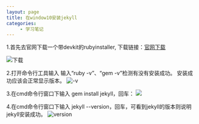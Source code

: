 ```yaml
---
layout: page
title: 在window10安装jekyll
categories:
     - 学习笔记
---
```


1.首先去官网下载一个带devkit的rubyinstaller, 下载链接：[官网下载](https://rubyinstaller.org/downloads/)

![下载](https://gitee.com/hukaif/hukaif/raw/gh-pages/assets/images/download.png)

2.打开命令行工具输入
输入“ruby -v”、“gem -v”检测有没有安装成功。
安装成功应该会正常显示版本。
![-v](https://gitee.com/hukaif/hukaif/raw/gh-pages/assets/images/-v.png)

3.在cmd命令行窗口下输入 gem install jekyll，回车：
![](https://gitee.com/hukaif/hukaif/raw/gh-pages/assets/images/gem.png)

4.在cmd命令行窗口下输入 jekyll --version，回车，可看到jekyll的版本则说明jekyll安装成功。
![version](https://gitee.com/hukaif/hukaif/raw/gh-pages/assets/images/version.png)